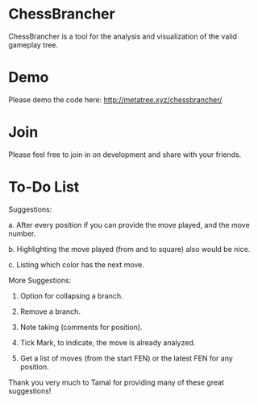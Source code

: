 # ChessBrancher
ChessBrancher is a tool for the analysis and visualization of the valid gameplay tree.

# Demo
Please demo the code here: http://metatree.xyz/chessbrancher/

# Join
Please feel free to join in on development and share with your friends.

# To-Do List
Suggestions:

a. After every position if you can provide the move played, and the move number.

b. Highlighting the move played (from and to square) also would be nice.

c. Listing which color has the next move.

More Suggestions:

1. Option for collapsing a branch.

2. Remove a branch.

3. Note taking (comments for position).

4. Tick Mark, to indicate, the move is already analyzed. 

5. Get a list of moves (from the start FEN) or the latest FEN for  any position.

Thank you very much to Tamal for providing many of these great suggestions!
